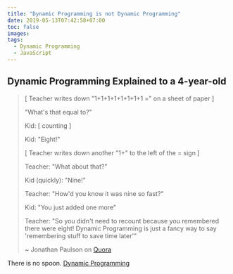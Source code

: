 ```yaml
---
title: "Dynamic Programming is not Dynamic Programming"
date: 2019-05-13T07:42:58+07:00
toc: false
images:
tags:
  - Dynamic Programming
  - JavaScript
---
```


## Dynamic Programming Explained to a 4-year-old

> [ Teacher writes down "1+1+1+1+1+1+1+1 =" on a sheet of paper ]
>
> "What's that equal to?"
>
> Kid: [ counting ]
>
> Kid: "Eight!"
>
> [ Teacher writes down another "1+" to the left of the = sign ]
>
> Teacher: "What about that?"
>
> Kid (quickly): "Nine!"
>
> Teacher: "How'd you know it was nine so fast?"
>
> Kid: "You just added one more"
>
> Teacher: "So you didn't need to recount because you remembered there were eight! Dynamic Programming is just a fancy way to say 'remembering stuff to save time later'"
>
> ~ Jonathan Paulson on [Quora](https://www.quora.com/How-should-I-explain-dynamic-programming-to-a-4-year-old/answer/Jonathan-Paulson)

There is no spoon.
[Dynamic Programming](https://en.wikipedia.org/wiki/Dynamic_programming)
